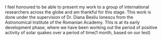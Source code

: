 I feel honoured to be able to present my work to a group of international researchers across the globe and am thankful for this stage. This work is done under the supervision of Dr. Diana Besliu Ionescu from the Astronomical Institute of the Romanian Academy. This is at its early development phase, where we have been working out the period of positive activity of solar quakes over a period of time(1 month, based on our test)
